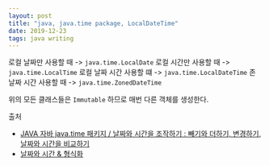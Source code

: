 ```yaml
---
layout: post
title: "java, java.time package, LocalDateTime"
date: 2019-12-23
tags: java writing
---
```


로컬 날짜만 사용할 때 -> `java.time.LocalDate`
로컬 시간만 사용할 때 -> `java.time.LocalTime`
로컬 날짜 시간 사용할 떄 -> `java.time.LocalDateTime`
존 날짜 시간 사용할 때 -> `java.time.ZonedDateTime`

위의 모든 클래스들은 `Immutable` 하므로 매번 다른 객체를 생성한다.

출처
- [JAVA 자바 java.time 패키지 / 날짜와 시간을 조작하기 : 빼기와 더하기, 변경하기, 날짜와 시간을 비교하기](https://altongmon.tistory.com/220)
- [날짜와 시간 & 형식화](https://jongmin92.github.io/2018/06/06/Java/java-date-time/)
